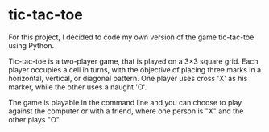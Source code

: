 # tic-tac-toe
For this project, I decided to code my own version of the game tic-tac-toe using Python. 

Tic-tac-toe is a two-player game, that is played on a 3×3 square grid. Each player occupies a cell in turns, with the objective of placing three marks in a horizontal, vertical, or diagonal pattern. One player uses cross 'X' as his marker, while the other uses a naught 'O'.

The game is playable in the command line and you can choose to play against the computer or with a friend, where one person is "X" and the other plays "O".
